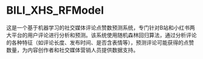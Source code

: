 # BILI_XHS_RFModel
这是一个基于机器学习的社交媒体评论点赞数预测系统，专门针对B站和小红书两大平台的用户评论进行分析和预测。该系统使用随机森林回归算法，通过分析评论的各种特征（如评论长度、发布时间、是否含表情等），预测评论可能获得的点赞数量，为内容创作者和社交媒体营销人员提供数据支持。
